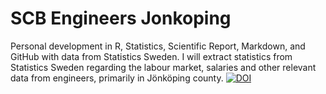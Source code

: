 # SCB Engineers Jonkoping
Personal development in R, Statistics, Scientific Report, Markdown, and GitHub with data from Statistics Sweden. I will extract statistics from Statistics Sweden regarding the labour market, salaries and other relevant data from engineers, primarily in Jönköping county.
[![DOI](https://zenodo.org/badge/186885035.svg)](https://zenodo.org/badge/latestdoi/186885035)
